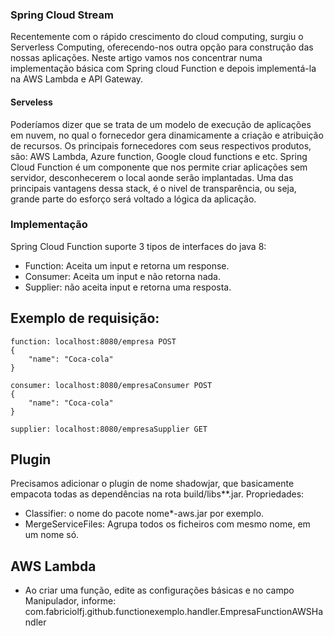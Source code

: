 ### Spring Cloud Stream

Recentemente com o rápido crescimento do cloud computing, surgiu o Serverless Computing, oferecendo-nos outra opção para construção das nossas aplicações.
Neste artigo vamos nos concentrar numa implementação básica com Spring cloud Function e depois implementá-la na AWS Lambda e API Gateway.

#### Serveless
Poderíamos dizer que se trata de um modelo de execução de aplicações em nuvem, no qual o fornecedor gera dinamicamente a criação e atribuição de recursos.
Os principais fornecedores com seus respectivos produtos, são: AWS Lambda, Azure function, Google cloud functions e etc.
Spring Cloud Function é um componente que nos permite criar aplicações sem servidor, desconhecerem o local aonde serão implantadas. Uma das principais vantagens dessa stack, é o nivel de transparência, ou seja, grande parte do esforço será voltado a lógica da aplicação.

### Implementação
Spring Cloud Function suporte 3 tipos de interfaces do java 8:
- Function: Aceita um input e retorna um response.
- Consumer: Aceita um input e não retorna nada.
- Supplier: não aceita input e retorna uma resposta.

## Exemplo de requisição:

```
function: localhost:8080/empresa POST
{
    "name": "Coca-cola"
}

consumer: localhost:8080/empresaConsumer POST
{
    "name": "Coca-cola"
}

supplier: localhost:8080/empresaSupplier GET 

```

## Plugin
Precisamos adicionar o plugin de nome shadowjar, que basicamente empacota todas as dependências na rota build/libs**.jar.
Propriedades:
- Classifier: o nome do pacote nome*-aws.jar por exemplo.
- MergeServiceFiles: Agrupa todos os ficheiros com mesmo nome, em um nome só.

## AWS Lambda
- Ao criar uma função, edite as configurações básicas e no campo Manipulador, informe: com.fabriciolfj.github.functionexemplo.handler.EmpresaFunctionAWSHandler
